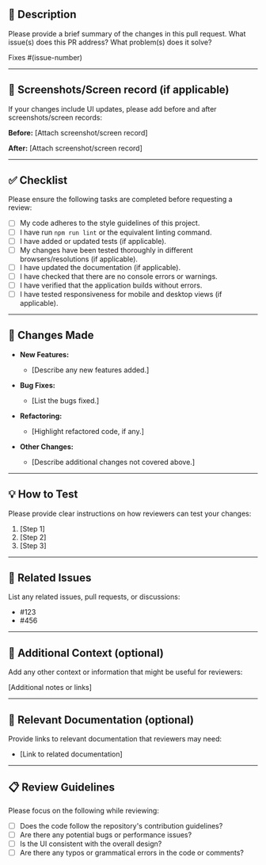 ## 📝 Description

Please provide a brief summary of the changes in this pull request. What issue(s) does this PR address? What problem(s) does it solve?

Fixes #(issue-number)

---

## 📸 Screenshots/Screen record (if applicable)

If your changes include UI updates, please add before and after screenshots/screen records:

**Before:**
[Attach screenshot/screen record]

**After:**
[Attach screenshot/screen record]

---

## ✅ Checklist

Please ensure the following tasks are completed before requesting a review:

- [ ] My code adheres to the style guidelines of this project.
- [ ] I have run `npm run lint` or the equivalent linting command.
- [ ] I have added or updated tests (if applicable).
- [ ] My changes have been tested thoroughly in different browsers/resolutions (if applicable).
- [ ] I have updated the documentation (if applicable).
- [ ] I have checked that there are no console errors or warnings.
- [ ] I have verified that the application builds without errors.
- [ ] I have tested responsiveness for mobile and desktop views (if applicable).

---

## 🚀 Changes Made

- **New Features:**
  - [Describe any new features added.]

- **Bug Fixes:**
  - [List the bugs fixed.]

- **Refactoring:**
  - [Highlight refactored code, if any.]

- **Other Changes:**
  - [Describe additional changes not covered above.]

---

## 💡 How to Test

Please provide clear instructions on how reviewers can test your changes:

1. [Step 1]
2. [Step 2]
3. [Step 3]

---

## 🤝 Related Issues

List any related issues, pull requests, or discussions:

- #123
- #456

---

## 🔗 Additional Context (optional)

Add any other context or information that might be useful for reviewers:

[Additional notes or links]

---

## 📄 Relevant Documentation (optional)

Provide links to relevant documentation that reviewers may need:

- [Link to related documentation]

---

## 📋 Review Guidelines

Please focus on the following while reviewing:

- [ ] Does the code follow the repository's contribution guidelines?
- [ ] Are there any potential bugs or performance issues?
- [ ] Is the UI consistent with the overall design?
- [ ] Are there any typos or grammatical errors in the code or comments?
